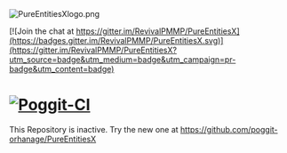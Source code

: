 <img src="https://github.com/RevivalPMMP/PureEntitiesX/blob/master/PureEntitiesXlogo.png?raw=true" alt="PureEntitiesXlogo.png"/>

[![Join the chat at https://gitter.im/RevivalPMMP/PureEntitiesX](https://badges.gitter.im/RevivalPMMP/PureEntitiesX.svg)](https://gitter.im/RevivalPMMP/PureEntitiesX?utm_source=badge&utm_medium=badge&utm_campaign=pr-badge&utm_content=badge)

[![Poggit-CI](https://poggit.pmmp.io/ci.badge/poggit-orhanage/PureEntitiesX/PureEntitiesX)](https://poggit.pmmp.io/ci/poggit-orhanage/PureEntitiesX/PureEntitiesX)
=====
This Repository is inactive. Try the new one at https://github.com/poggit-orhanage/PureEntitiesX